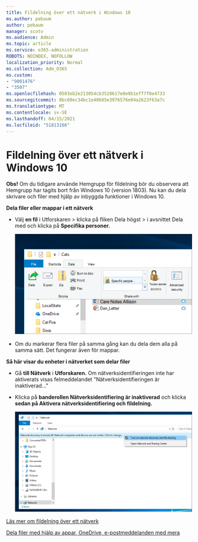```yaml
---
title: Fildelning över ett nätverk i Windows 10
ms.author: pebaum
author: pebaum
manager: scotv
ms.audience: Admin
ms.topic: article
ms.service: o365-administration
ROBOTS: NOINDEX, NOFOLLOW
localization_priority: Normal
ms.collection: Adm_O365
ms.custom:
- "9001476"
- "3507"
ms.openlocfilehash: 0503eb2e213054cb3528617e0e9b1eff7f0e4733
ms.sourcegitcommit: 8bc60ec34bc1e40685e3976576e04a2623f63a7c
ms.translationtype: MT
ms.contentlocale: sv-SE
ms.lasthandoff: 04/15/2021
ms.locfileid: "51813166"
---
```

# <a name="file-sharing-over-a-network-in-windows-10"></a>Fildelning över ett nätverk i Windows 10

**Obs!** Om du tidigare använde Hemgrupp för fildelning bör du observera att Hemgrupp har tagits bort från Windows 10 (version 1803). Nu kan du dela skrivare och filer med hjälp av inbyggda funktioner i Windows 10.

**Dela filer eller mappar i ett nätverk**

- Välj **en fil** i Utforskaren >  klicka på fliken Dela högst >  i avsnittet Dela med och klicka på **Specifika personer.**

    ![Dela en fil med vissa personer.](media/share-with-specific-people.png)
          
- Om du markerar flera filer på samma gång kan du dela dem alla på samma sätt. Det fungerar även för mappar.

**Så här visar du enheter i nätverket som delar filer**

- Gå **till Nätverk** i **Utforskaren.** Om nätverksidentifieringen inte har aktiverats visas felmeddelandet "Nätverksidentifieringen är inaktiverad..."

- Klicka på **banderollen Nätverksidentifiering är inaktiverad** och klicka **sedan på Aktivera nätverksidentifiering och fildelning.**

    ![Aktivera nätverksidentifiering och fildelning.](media/turn-on-network-discovery.png)

[Läs mer om fildelning över ett nätverk](https://support.microsoft.com/help/4092694/windows-10-file-sharing-over-a-network)

[Dela filer med hjälp av appar, OneDrive, e-postmeddelanden med mera](https://support.microsoft.com/help/4027674/windows-10-share-files-in-file-explorer)
